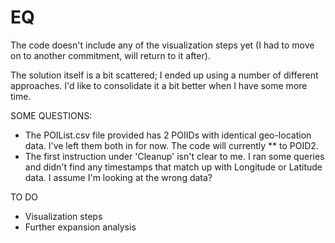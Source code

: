 # EQ

The code doesn't include any of the visualization steps yet (I had to move on to another commitment, will return to it after).

The solution itself is a bit scattered; I ended up using a number of different approaches.  I'd like to consolidate it a bit better when I have some more time.

SOME QUESTIONS:
- The POIList.csv file provided has 2 POIIDs with identical geo-location data.  I've left them both in for now.  The code will currently ** to POID2.
- The first instruction under 'Cleanup' isn't clear to me.  I ran some queries and didn't find any timestamps that match up with Longitude or Latitude data.  I assume I'm looking at the wrong data?

TO DO
- Visualization steps
- Further expansion analysis

